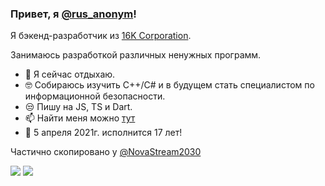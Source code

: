 ### Привет, я [@rus_anonym](https://vk.com/rus_anonym)!

Я бэкенд-разработчик из [16K Corporation](https://github.com/16K-Corporation).

Занимаюсь разработкой различных ненужных программ.

- 📱  Я сейчас отдыхаю.
- 🤓 Собираюсь изучить C++/C# и в будущем стать специалистом по информационной безопасности.
- 😒 Пишу на JS, TS и Dart.
- 📫 Найти меня можно [тут](https://rusanonym.github.io/)
- 🎂 5 апреля 2021г. исполнится 17 лет!



Частично скопировано у [@NovaStream2030](https://github.com/NovaStream2030)


![](https://github-readme-stats.vercel.app/api?username=RusAnonym&show_icons=true&theme=dark&count_private=true&hide_title=true&include_all_commits=true&hide_border=true)
![](https://github-readme-stats.vercel.app/api/top-langs/?username=RusAnonym&theme=dark&langs_count=10&layout=compact&hide_border=true)
